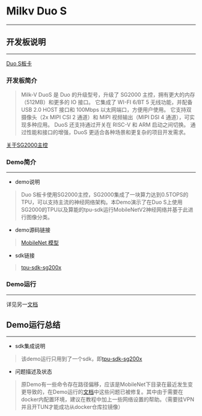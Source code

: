 # Milkv Duo S
---
## 开发板说明
---
[Duo S板卡](Duo_S.jpg)
### 开发板简介
> Milk-V DuoS 是 Duo 的升级型号，升级了 SG2000 主控，拥有更大的内存（512MB）和更多的 IO 接口。 它集成了 WI-FI 6/BT 5 无线功能，并配备 USB 2.0 HOST 接口和 100Mbps 以太网端口，方便用户使用。 它支持双摄像头（2x MIPI CSI 2 通道）和 MIPI 视频输出（MIPI DSI 4 通道），可实现多种应用。 DuoS 还支持通过开关在 RISC-V 和 ARM 启动之间切换。 通过性能和接口的增强，DuoS 更适合各种场景和更复杂的项目开发需求。

[关于SG2000主控](https://github.com/milkv-duo/duo-files/tree/main/duo-s/datasheet)

### Demo简介
---
- demo说明
> Duo S板卡使用SG2000主控，SG2000集成了一块算力达到0.5TOPS的TPU，可以支持主流的神经网络架构。本Demo演示了在Duo S上使用SG2000的TPU以及算能的tpu-sdk运行MobileNetV2神经网络并基于此进行图像分类。

- demo源码链接
> [MobileNet 模型](https://github.com/shicai/MobileNet-Caffe.git)

- sdk链接
> [tpu-sdk-sg200x](https://github.com/milkv-duo/tpu-sdk-sg200x.git)

### Demo运行
---
详见另一[文档](https://github.com/Gekyume777/-Milk-V-Duo-S-SG2000-512M-/blob/main/MobileNetV2.md)

## Demo运行总结
---
- sdk集成说明
> 该demo运行只用到了一个sdk，即[tpu-sdk-sg200x](https://github.com/milkv-duo/tpu-sdk-sg200x.git)
- 问题描述及状态
> 原Demo有一些命令存在路径偏移，应该是MobileNet下目录在最近发生变更导致的，在Demo运行的[文档](https://github.com/Gekyume777/-Milk-V-Duo-S-SG2000-512M-/blob/main/MobileNetV2.md)中这些问题已被修复。其中由于需要在docker内配置环境，建议在教程中加上一些网络设置的帮助。（需要挂VPN并且开TUN才能成功从docker仓库拉镜像）
